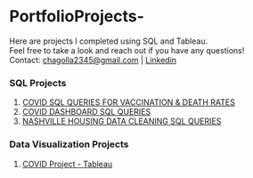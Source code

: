 # PortfolioProjects-
Here are projects I completed using SQL and Tableau.<br>
Feel free to take a look and reach out if you have any questions! <br>
Contact: chagolla2345@gmail.com | [Linkedin](https://www.linkedin.com/in/jonathan-chagolla/)

### SQL Projects
1. [COVID SQL QUERIES FOR VACCINATION & DEATH RATES](https://github.com/chagolla23/PortfolioProjects-/blob/main/COVID_PORTFOLIO.sql)
2. [COVID DASHBOARD SQL QUERIES](https://github.com/chagolla23/PortfolioProjects-/blob/main/Tableau_Covid_Dashboard.sql)
3. [NASHVILLE HOUSING DATA CLEANING SQL QUERIES](https://github.com/chagolla23/PortfolioProjects-/blob/main/Tableau_Covid_Dashboard.sql)

### Data Visualization Projects
1. [COVID Project - Tableau](https://public.tableau.com/app/profile/jonathan.chagolla3785/viz/CovidDashboard_16514631109580/Dashboard1)
